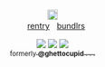 <p align="center">
  <br><img src="https://gifcity.carrd.co/assets/images/gallery94/1b303df8.gif" height=18 alt="cross">
  <br>ㅤ<a href="https://rentry.co/fratricides">rentry</a>ㅤ<a href="https://bundlrs.cc/crest">bundlrs</a> 
</p>
<p align="center">
  <img src="https://gifcity.carrd.co/assets/images/gallery25/dc5ad13b.gif">
  <img src="https://gifcity.carrd.co/assets/images/gallery23/1646719d.gif">
  <img src="https://gifcity.carrd.co/assets/images/gallery23/e5475b61.gif">
  <br><u><sub>formerly <b>@ghettocupid</b> . . .</sub></u>
</p>

